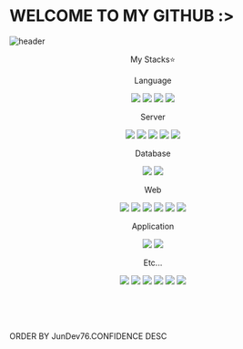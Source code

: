 

# WELCOME TO MY GITHUB :>

![header](https://capsule-render.vercel.app/api?type=waving&color=timeGradient&height=250&section=header&text=🗂️&fontSize=45&animation=scaleIn&fontColor=ffffff&desc=Here%20is%20JunDev76's%20Github.&fontAlignY=35&descAlignY=53)


<p align="center">
My Stacks⭐
  <div>
  <div>
  <p align="center">
  Language
  </p>
  </div>
    <p align="center">
   <img src="https://img.shields.io/badge/TypeScript-3178C6?style=for-the-badge&logo=TypeScript&logoColor=white"> 
   <img src="https://img.shields.io/badge/javascript-F7DF1E?style=for-the-badge&logo=javascript&logoColor=black"> 
   <img src="https://img.shields.io/badge/PHP-777BB4?style=for-the-badge&logo=PHP&logoColor=white">
   <img src="https://img.shields.io/badge/Java-007396?style=for-the-badge&logo=Java&logoColor=white"> 
     </p>
  </div>
  <div>
    <div>
       <p align="center">
  Server
    </p>
  </div>
         <p align="center">
  <img src="https://img.shields.io/badge/Node.js-339933?style=for-the-badge&logo=Node.js&logoColor=white">
   <img src="https://img.shields.io/badge/Ubuntu-E95420?style=for-the-badge&logo=Ubuntu&logoColor=white">
     <img src="https://img.shields.io/badge/Nginx-009639?style=for-the-badge&logo=Nginx&logoColor=white">
     <img src="https://img.shields.io/badge/Apache2-D22128?style=for-the-badge&logo=Apache&logoColor=white">
     <img src="https://img.shields.io/badge/Raspberry Pi-A22846?style=for-the-badge&logo=Raspberry Pi&logoColor=white">
         </p>
  </div>
  <div>
    <div>
     <p align="center">
  Database
        </p>
  </div>     <p align="center">
   <img src="https://img.shields.io/badge/MariaDB-003545?style=for-the-badge&logo=MariaDB&logoColor=white">
   <img src="https://img.shields.io/badge/Redis-DC382D?style=for-the-badge&logo=Redis&logoColor=white">
      </p>
</div>
<div>
  <div>
       <p align="center">Web
        </p>
  </div>     <p align="center">
   <img src="https://img.shields.io/badge/HTML5-E34F26?style=for-the-badge&logo=HTML5&logoColor=white">  
      <img src="https://img.shields.io/badge/CSS3-1572B6?style=for-the-badge&logo=CSS3&logoColor=white">  
         <img src="https://img.shields.io/badge/JavaScript-F7DF1E?style=for-the-badge&logo=JavaScript&logoColor=black">  
   <img src="https://img.shields.io/badge/React-61DAFB?style=for-the-badge&logo=React&logoColor=black">
   <img src="https://img.shields.io/badge/Next.js-000000?style=for-the-badge&logo=Next.js&logoColor=white">
    <img src="https://img.shields.io/badge/ExpressJS-red?style=for-the-badge&logo=express&logoColor=white">
         </p>
</div>
<div>
  <div>
       <p align="center">Application      </p>
  </div>     <p align="center">
   <img src="https://img.shields.io/badge/Electron-47848F?style=for-the-badge&logo=Electron&logoColor=white">
   <img src="https://img.shields.io/badge/Android-3DDC84?style=for-the-badge&logo=Android&logoColor=white">
         </p>
</div>
  <div>
    <div>
       <p align="center">Etc...      </p>
  </div>     <p align="center">
   <img src="https://img.shields.io/badge/PocketMine MP-blue?style=for-the-badge&logo=&logoColor=white">
   <img src="https://img.shields.io/badge/Puppeteer-40B5A4?style=for-the-badge&logo=Puppeteer&logoColor=white">
   <img src="https://img.shields.io/badge/Selenium-43B02A?style=for-the-badge&logo=Selenium&logoColor=white">
     <img src="https://img.shields.io/badge/Chrome Extension-4285F4?style=for-the-badge&logo=Google Chrome&logoColor=white">
   <img src="https://img.shields.io/badge/Discord.js-5865F2?style=for-the-badge&logo=Discord&logoColor=white">
   <img src="https://img.shields.io/badge/.ENV-ECD53F?style=for-the-badge&logo=.ENV&logoColor=black">
         </p>
</div>

<br>
<br>
<br>
<p>
     ORDER BY JunDev76.CONFIDENCE DESC
   </p>
</p>

